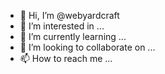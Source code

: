 - 👋 Hi, I’m @webyardcraft
- 👀 I’m interested in ...
- 🌱 I’m currently learning ...
- 💞️ I’m looking to collaborate on ...
- 📫 How to reach me ...

<!---
webyardcraft/webyardcraft is a ✨ special ✨ repository because its `README.md` (this file) appears on your GitHub profile.
You can click the Preview link to take a look at your changes.
--->
